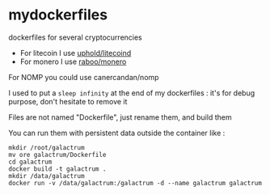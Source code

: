 # mydockerfiles

dockerfiles for several cryptocurrencies

* For litecoin I use [uphold/litecoind](https://github.com/Raboo/monero-docker)
* For monero I use [raboo/monero](https://github.com/Raboo/monero-docker)

For NOMP you could use canercandan/nomp

I used to put a `sleep infinity` at the end of my dockerfiles : it's for debug purpose, don't hesitate to remove it

Files are not named "Dockerfile", just rename them, and build them

You can run them with persistent data outside the container like :
```
mkdir /root/galactrum
mv ore galactrum/Dockerfile
cd galactrum
docker build -t galactrum .
mkdir /data/galactrum
docker run -v /data/galactrum:/galactrum -d --name galactrum galactrum
```
